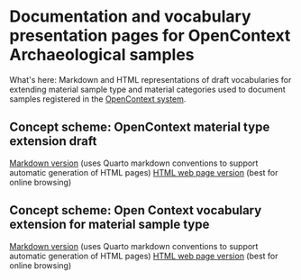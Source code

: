 # Documentation and vocabulary presentation pages for OpenContext Archaeological samples

What's here:
Markdown and HTML representations of draft vocabularies for extending material sample type and material categories used to document samples registered in the [OpenContext system](https://opencontext.org/about/). 

## Concept scheme: OpenContext material type extension draft
[Markdown version](https://github.com/isamplesorg/metadata_profile_archaeology/blob/main/docs/opencontext_material_extension.md) (uses Quarto markdown conventions to support automatic generation of HTML pages)
[HTML web page version](https://github.com/isamplesorg/metadata_profile_archaeology/blob/main/docs/opencontext_material_extension.html) (best for online browsing)

## Concept scheme: Open Context vocabulary extension for material sample type
[Markdown version](https://github.com/isamplesorg/metadata_profile_archaeology/blob/main/docs/opencontext_materialsampletype.md) (uses Quarto markdown conventions to support automatic generation of HTML pages)
[HTML web page version](https://github.com/isamplesorg/metadata_profile_archaeology/blob/main/docs/opencontext_materialsampletype.html) (best for online browsing)
